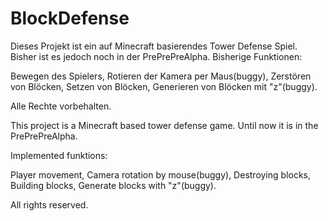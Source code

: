 BlockDefense
============

Dieses Projekt ist ein auf Minecraft basierendes Tower Defense Spiel. Bisher ist es jedoch noch in der PrePrePreAlpha. Bisherige Funktionen:

Bewegen des Spielers, Rotieren der Kamera per Maus(buggy), Zerstören von Blöcken, Setzen von Blöcken, Generieren von Blöcken mit "z"(buggy).

Alle Rechte vorbehalten.

This project is a Minecraft based tower defense game. Until now it is in the PrePrePreAlpha.

Implemented funktions:

Player movement, Camera rotation by mouse(buggy), Destroying blocks, Building blocks, Generate blocks with "z"(buggy).

All rights reserved.
